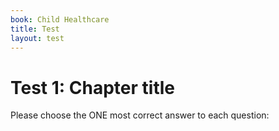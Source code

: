 ```yaml
---
book: Child Healthcare
title: Test
layout: test
---
```


# Test 1: Chapter title

Please choose the ONE most correct answer to each question:

